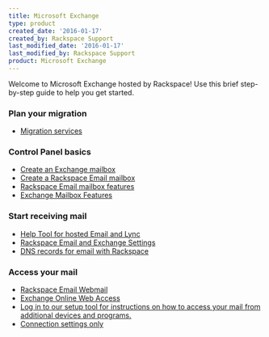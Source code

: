 ```yaml
---
title: Microsoft Exchange
type: product
created_date: '2016-01-17'
created_by: Rackspace Support
last_modified_date: '2016-01-17'
last_modified_by: Rackspace Support
product: Microsoft Exchange
---
```


Welcome to Microsoft Exchange hosted by Rackspace! Use this brief
step-by-step guide to help you get started.

###  Plan your migration

-   [Migration
    services](/how-to/email-migration-services)

###  Control Panel basics

-   [Create an Exchange
    mailbox](https://cp.rackspace.com/Exchange/Mail/Mailboxes/List.aspx)
-   [Create a Rackspace Email
    mailbox](https://cp.rackspace.com/EmailHosting/Mail/Mailboxes/List.aspx)
-   [Rackspace Email mailbox
    features](/how-to/exchange-email-mailbox-features)
-   [Exchange Mailbox
    Features](/how-to/exchange-email-mailbox-features)

###  Start receiving mail

-   [Help Tool for hosted Email and
    Lync](/how-to/help-tool-for-hosted-email-and-skype-for-business)
-   [Rackspace Email and Exchange
    Settings](/how-to/rackspace-email-and-hosted-exchange-settings)
-   [DNS records for email with
    Rackspace](/how-to/set-up-dns-records-for-cloud-office-email-and-skype-for-business)

###  Access your mail

-   [Rackspace Email Webmail](https://apps.rackspace.com/index.php)
-   [Exchange Online Web Access](https://apps.rackspace.com/index.php)
-   [Log in to our setup tool for instructions on how to access your
    mail from additional devices
    and programs.](https://emailhelp.rackspace.com/)
-   [Connection settings
    only](/how-to/rackspace-email-and-hosted-exchange-settings)
